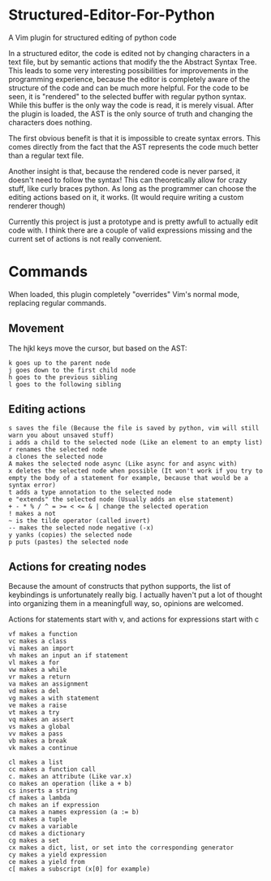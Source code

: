 # Structured-Editor-For-Python
A Vim plugin for structured editing of python code

In a structured editor, the code is edited not by changing characters in a text file, but by semantic actions that modify the the Abstract Syntax Tree.
This leads to some very interesting possibilities for improvements in the programming experience, because the editor is completely aware of the structure of the code and can be much more helpful.
For the code to be seen, it is "rendered" to the selected buffer with regular python syntax. While this buffer is the only way the code is read, it is merely visual. After the plugin is loaded, the AST is the only source of truth and changing the characters does nothing.


The first obvious benefit is that it is impossible to create syntax errors. This comes directly from the fact that the AST represents the code much better than a regular text file.

Another insight is that, because the rendered code is never parsed, it doesn't need to follow the syntax! This can theoretically allow for crazy stuff, like curly braces python. As long as the programmer can choose the editing actions based on it, it works. (It would require writing a custom renderer though)

Currently this project is just a prototype and is pretty awfull to actually edit code with. I think there are a couple of valid expressions missing and the current set of actions is not really convenient.

# Commands
When loaded, this plugin completely "overrides" Vim's normal mode, replacing regular commands.

## Movement
The hjkl keys move the cursor, but based on the AST:

```
k goes up to the parent node
j goes down to the first child node
h goes to the previous sibling
l goes to the following sibling
```

## Editing actions
```
s saves the file (Because the file is saved by python, vim will still warn you about unsaved stuff)
i adds a child to the selected node (Like an element to an empty list)
r renames the selected node
a clones the selected node 
A makes the selected node async (Like async for and async with)
x deletes the selected node when possible (It won't work if you try to empty the body of a statement for example, because that would be a syntax error)
t adds a type annotation to the selected node
e "extends" the selected node (Usually adds an else statement)
+ - * % / ^ = >= < <= & | change the selected operation 
! makes a not
~ is the tilde operator (called invert)
-- makes the selected node negative (-x)
y yanks (copies) the selected node
p puts (pastes) the selected node
```

## Actions for creating nodes
Because the amount of constructs that python supports, the list of keybindings is unfortunately really big.
I actually haven't put a lot of thought into organizing them in a meaningfull way, so, opinions are welcomed.

Actions for statements start with v, and actions for expressions start with c 

```
vf makes a function
vc makes a class
vi makes an import
vh makes an input an if statement
vl makes a for
vw makes a while
vr makes a return
va makes an assignment
vd makes a del
vg makes a with statement
ve makes a raise
vt makes a try
vq makes an assert
vs makes a global
vv makes a pass
vb makes a break
vk makes a continue

cl makes a list
cc makes a function call
c. makes an attribute (Like var.x)
co makes an operation (like a + b)
cs inserts a string
cf makes a lambda 
ch makes an if expression
ca makes a names expression (a := b)
ct makes a tuple
cv makes a variable
cd makes a dictionary
cg makes a set
cx makes a dict, list, or set into the corresponding generator
cy makes a yield expression
ce makes a yield from
c[ makes a subscript (x[0] for example)
```
